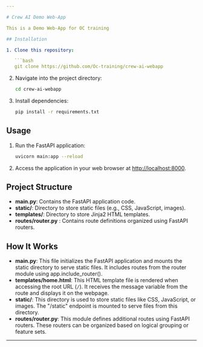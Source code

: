 ```yaml
---

# Crew AI Demo Web-App

This is a Demo Web-App for OC training

## Installation

1. Clone this repository:

   ```bash
   git clone https://github.com/Oc-training/crew-ai-webapp
   ```

2. Navigate into the project directory:

   ```bash
   cd crew-ai-webapp
   ```

3. Install dependencies:

   ```bash
   pip install -r requirements.txt
   ```

## Usage

1. Run the FastAPI application:

   ```bash
   uvicorn main:app --reload
   ```

2. Access the application in your web browser at [http://localhost:8000](http://localhost:8000).

## Project Structure

- **main.py**: Contains the FastAPI application code.
- **static/**: Directory to store static files (e.g., CSS, JavaScript, images).
- **templates/**: Directory to store Jinja2 HTML templates.
- **routes/router.py** : Contains route definitions organized using FastAPI routers.

## How It Works

- **main.py**: This file initializes the FastAPI application and mounts the static directory to serve static files. It includes routes from the router module using app.include_router().
- **templates/home.html**: This HTML template file is rendered when accessing the root URL (`/`). It receives the message variable from the route and displays it on the webpage.
- **static/**: This directory is used to store static files like CSS, JavaScript, or images. The "/static" endpoint is mounted to serve files from this directory.
- **routes/router.py**: This module defines additional routes using FastAPI routers. These routers can be organized based on logical grouping or feature sets.

---
```

